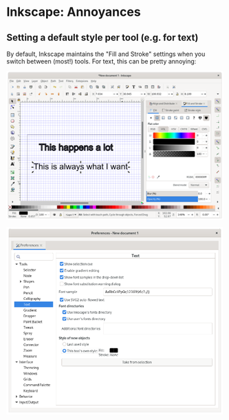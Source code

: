 # Inkscape: Annoyances

## Setting a default style per tool (e.g. for text)

By default, Inkscape maintains the "Fill and Stroke" settings when you switch between (most!) tools.
For text, this can be pretty annoying:

![ink](figures-2/annoyances-text-style-1.png)

![ink](figures-2/annoyances-text-style-2.png)

